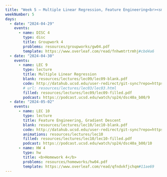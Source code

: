 ```yaml
---
title: "Week 5 – Multiple Linear Regression, Feature Engineering<br><small>📘 Read <a href='resources/notes/notes_chapter_1.pdf#page=16'>Note 1, Pages 16-17</a>.</small>"
weekNumber: 5
days:
  - date: "2024-04-29"
    events:
      - name: DISC 4
        type: disc
        title: Groupwork 4
        problems: resources/groupworks/gw04.pdf
        template: https://www.overleaf.com/read/fnhwmtrtrmhj#cbd4a6
  - date: "2024-04-30"
    events:
      - name: LEC 9
        type: lecture
        title: Multiple Linear Regression
        blank: resources/lectures/lec09/lec09-blank.pdf
        code: http://datahub.ucsd.edu/user-redirect/git-sync?repo=https://github.com/dsc-courses/dsc40a-2024-sp&subPath=lectures/lec09/lec09-code.ipynb
        # url: resources/lectures/lec03/lec03.html
        filled: resources/lectures/lec09/lec09-filled.pdf
        podcast: https://podcast.ucsd.edu/watch/sp24/dsc40a_b00/9
  - date: "2024-05-02"
    events:
      - name: LEC 10
        type: lecture
        title: Feature Engineering, Gradient Descent
        blank: resources/lectures/lec10/lec10-blank.pdf
        code: http://datahub.ucsd.edu/user-redirect/git-sync?repo=https://github.com/dsc-courses/dsc40a-2024-sp&subPath=lectures/lec10/lec10-code.ipynb
        animations: resources/lectures/lec10
        filled: resources/lectures/lec10/lec10-filled.pdf
        podcast: https://podcast.ucsd.edu/watch/sp24/dsc40a_b00/10
      - name: HW 4
        type: hw
        title: <b>Homework 4</b>
        problems: resources/homeworks/hw04.pdf
        template: https://www.overleaf.com/read/qfndvkfjchqm#11ae69
---
```

